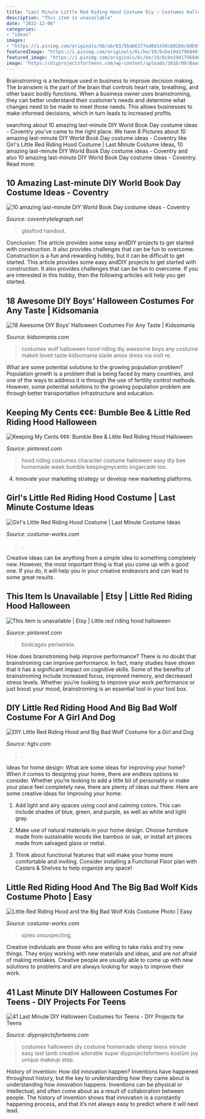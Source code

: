 ```yaml
---
title: "Last Minute Little Red Riding Hood Costume Diy ~ Costumes Halloween Diy Costume Homemade Sheep Teens Minute Easy Last Lamb Creative Adorable Super Diyprojectsforteens Kostüm Joy Unique Makeup Step"
description: "This item is unavailable"
date: "2022-12-06"
categories:
- "ideas"
images:
- "https://i.pinimg.com/originals/5b/ab/63/5bab6377ed0d1430cb02b6c9db9151f5.jpg"
featuredImage: "https://i.pinimg.com/originals/6c/be/19/6cbe19d1796848f85283cb0a22bfc9a3.jpg"
featured_image: "https://i.pinimg.com/originals/6c/be/19/6cbe19d1796848f85283cb0a22bfc9a3.jpg"
image: "https://diyprojectsforteens.com/wp-content/uploads/2016/09/Baaahh-2.jpg"
---
```



Brainstroming is a technique used in business to improve decision making. The brainstem is the part of the brain that controls heart rate, breathing, and other basic bodily functions. When a business owner uses brainstroming, they can better understand their customer’s needs and determine what changes need to be made to meet those needs. This allows businesses to make informed decisions, which in turn leads to increased profits.

	

		
searching about 10 amazing last-minute DIY World Book Day costume ideas - Coventry you've came to the right place. We have 8 Pictures about 10 amazing last-minute DIY World Book Day costume ideas - Coventry like Girl&#039;s Little Red Riding Hood Costume | Last Minute Costume Ideas, 10 amazing last-minute DIY World Book Day costume ideas - Coventry and also 10 amazing last-minute DIY World Book Day costume ideas - Coventry. Read more:
		
    
## 10 Amazing Last-minute DIY World Book Day Costume Ideas - Coventry

<img loading=lazy src="https://i2-prod.birminghammail.co.uk/incoming/article10943484.ece/ALTERNATES/s615b/World-Book-Day-15.jpg" onerror="this.onerror=null;this.src='https://tse1.mm.bing.net/th?id=OIP.uuOMZVEITZqhHaM1Jn8h2QHaJ4&amp;pid=15.1';" alt="10 amazing last-minute DIY World Book Day costume ideas - Coventry">

_Source: coventrytelegraph.net_

>glasford handout. 

	

Conclusion: The article provides some easy andDIY projects to get started with construction. It also provides challenges that can be fun to overcome.
Construction is a fun and rewarding hobby, but it can be difficult to get started. This article provides some easy andDIY projects to get started with construction. It also provides challenges that can be fun to overcome. If you are interested in this hobby, then the following articles will help you get started.

    
## 18 Awesome DIY Boys’ Halloween Costumes For Any Taste | Kidsomania

<img loading=lazy src="http://www.kidsomania.com/photos/awesome-diy-boys-halloween-costumes-for-any-taste4.jpg" onerror="this.onerror=null;this.src='https://tse1.mm.bing.net/th?id=OIP.Qi5PSwM8iu1PX5HZotK7DQHaE7&amp;pid=15.1';" alt="18 Awesome DIY Boys’ Halloween Costumes For Any Taste | Kidsomania">

_Source: kidsomania.com_

>costumes wolf halloween hood riding diy awesome boys any costume makeit loveit taste kidsomania slade amos dress via visit re. 

	

What are some potential solutions to the growing population problem?
Population growth is a problem that is being faced by many countries, and one of the ways to address it is through the use of fertility control methods. However, some potential solutions to the growing population problem are through better transportation infrastructure and education.

    
## Keeping My Cents ¢¢¢: Bumble Bee &amp; Little Red Riding Hood Halloween

<img loading=lazy src="https://i.pinimg.com/originals/5b/ab/63/5bab6377ed0d1430cb02b6c9db9151f5.jpg" onerror="this.onerror=null;this.src='https://tse3.mm.bing.net/th?id=OIP.Qo8La3xz3jUCJ1dsyKkMAAHaLH&amp;pid=15.1';" alt="Keeping My Cents ¢¢¢: Bumble Bee &amp; Little Red Riding Hood Halloween">

_Source: pinterest.com_

>hood riding costumes character costume halloween easy diy bee homemade week bumble keepingmycents imgarcade too. 

	

4. Innovate your marketing strategy or develop new marketing platforms.

    
## Girl&#039;s Little Red Riding Hood Costume | Last Minute Costume Ideas

<img loading=lazy src="https://photos.costume-works.com/full/little_red_riding_hood28.jpg" onerror="this.onerror=null;this.src='https://tse4.mm.bing.net/th?id=OIP.N9F5vP3mNW0oR_WSYRn0GgHaKa&amp;pid=15.1';" alt="Girl&#039;s Little Red Riding Hood Costume | Last Minute Costume Ideas">

_Source: costume-works.com_

>. 

	

Creative ideas can be anything from a simple idea to something completely new. However, the most important thing is that you come up with a good one. If you do, it will help you in your creative endeavors and can lead to some great results.

    
## This Item Is Unavailable | Etsy | Little Red Riding Hood Halloween

<img loading=lazy src="https://i.pinimg.com/originals/6c/be/19/6cbe19d1796848f85283cb0a22bfc9a3.jpg" onerror="this.onerror=null;this.src='https://tse2.mm.bing.net/th?id=OIP.YUTJVqzmWTdMjzddYDEhFgHaLJ&amp;pid=15.1';" alt="This item is unavailable | Etsy | Little red riding hood halloween">

_Source: pinterest.com_

>birdcages periwinkle. 

	

How does brainstroming help improve performance?
There is no doubt that brainstroming can improve performance. In fact, many studies have shown that it has a significant impact on cognitive skills. Some of the benefits of brainstroming include increased focus, improved memory, and decreased stress levels. Whether you’re looking to improve your work performance or just boost your mood, brainstroming is an essential tool in your tool box.

    
## DIY Little Red Riding Hood And Big Bad Wolf Costume For A Girl And Dog

<img loading=lazy src="https://hgtvhome.sndimg.com/content/dam/images/hgtv/fullset/2020/10/2/0/Original_PopFizz_HGTVHappy_Puppy-and-Girl-Costume-Beauty_H.jpg.rend.hgtvcom.1280.853.suffix/1601662389136.jpeg" onerror="this.onerror=null;this.src='https://tse2.mm.bing.net/th?id=OIP.Imu3ZUbxyumEs0Rfj7dELQHaE7&amp;pid=15.1';" alt="DIY Little Red Riding Hood and Big Bad Wolf Costume for a Girl and Dog">

_Source: hgtv.com_

>. 

	

Ideas for home design: What are some ideas for improving your home?
When it comes to designing your home, there are endless options to consider. Whether you’re looking to add a little bit of personality or make your place feel completely new, there are plenty of ideas out there. Here are some creative ideas for improving your home: 
1. Add light and airy spaces using cool and calming colors. This can include shades of blue, green, and purple, as well as white and light gray.

2. Make use of natural materials in your home design. Choose furniture made from sustainable woods like bamboo or oak, or install art pieces made from salvaged glass or metal.

3. Think about functional features that will make your home more comfortable and inviting. Consider installing a Functional Floor plan with Casters & Shelves to help organize any space! 


    
## Little Red Riding Hood And The Big Bad Wolf Kids Costume Photo | Easy

<img loading=lazy src="https://photos.costume-works.com/full/little_red_riding_hood_and_the_big_bad_wolf20.jpg" onerror="this.onerror=null;this.src='https://tse1.mm.bing.net/th?id=OIP.N90pgNB4M7yhB9fP51dYnwHaKv&amp;pid=15.1';" alt="Little Red Riding Hood and the Big Bad Wolf Kids Costume Photo | Easy">

_Source: costume-works.com_

>spies unsuspecting. 

	

Creative individuals are those who are willing to take risks and try new things. They enjoy working with new materials and ideas, and are not afraid of making mistakes. Creative people are usually able to come up with new solutions to problems and are always looking for ways to improve their work.

    
## 41 Last Minute DIY Halloween Costumes For Teens - DIY Projects For Teens

<img loading=lazy src="https://diyprojectsforteens.com/wp-content/uploads/2016/09/Baaahh-2.jpg" onerror="this.onerror=null;this.src='https://tse1.mm.bing.net/th?id=OIP.PbZWUEcELirh2wKr9aoTbgHaX1&amp;pid=15.1';" alt="41 Last Minute DIY Halloween Costumes for Teens - DIY Projects for Teens">

_Source: diyprojectsforteens.com_

>costumes halloween diy costume homemade sheep teens minute easy last lamb creative adorable super diyprojectsforteens kostüm joy unique makeup step. 

	

History of invention: How did innovation happen?
Inventions have happened throughout history, but the key to understanding how they came about is understanding how innovation happens. Inventions can be physical or intellectual, and often come about as a result of collaboration between people. The history of invention shows that innovation is a constantly happening process, and that it’s not always easy to predict where it will next lead.

